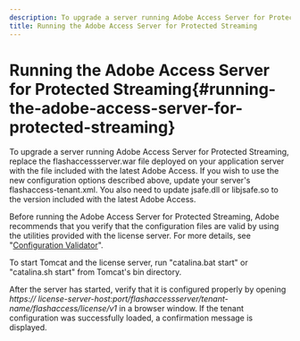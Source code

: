 ```yaml
---
description: To upgrade a server running Adobe Access Server for Protected Streaming, replace the flashaccessserver.war file deployed on your application server with the file included with the latest Adobe Access. If you wish to use the new configuration options described above, update your server's flashaccess-tenant.xml. You also need to update jsafe.dll or libjsafe.so to the version included with the latest Adobe Access.
title: Running the Adobe Access Server for Protected Streaming
---
```


# Running the Adobe Access Server for Protected Streaming{#running-the-adobe-access-server-for-protected-streaming}

To upgrade a server running Adobe Access Server for Protected Streaming, replace the flashaccessserver.war file deployed on your application server with the file included with the latest Adobe Access. If you wish to use the new configuration options described above, update your server's flashaccess-tenant.xml. You also need to update jsafe.dll or libjsafe.so to the version included with the latest Adobe Access.

Before running the Adobe Access Server for Protected Streaming, Adobe recommends that you verify that the configuration files are valid by using the utilities provided with the license server. For more details, see "[Configuration Validator](../../aaxs-protected-streaming/aaxs-protected-streaming-utilities/configuration-validator.md)".

To start Tomcat and the license server, run "catalina.bat start" or "catalina.sh start" from Tomcat's bin directory. 

After the server has started, verify that it is configured properly by opening *https:// license-server-host:port/flashaccessserver/tenant-name/flashaccess/license/v1* in a browser window. If the tenant configuration was successfully loaded, a confirmation message is displayed. 
